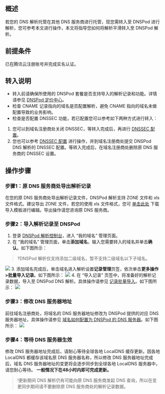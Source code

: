## 概述
若您的 DNS 解析托管在其他 DNS 服务商进行托管，现您需转入至 DNSPod 进行解析，您可参考本文进行操作，本文将指导您如何将解析平滑转入至 DNSPod 解析。

## 前提条件
已在腾讯云注册账号并完成实名认证。


## 转入说明
- 转入前请确保所使用的 DNSPod 套餐是否支持导入的解析记录和功能。详情请参见 [DNSPod 定价中心](https://price.dnspod.cn/dns)。
- 检查 CNAME 记录指向的域名是否配置解析，避免 CNAME 指向的域名未做配置导致的业务影响。
- 检查是否配置 DNSSEC 功能，若已配置您可以参考如下两种方式进行转入：
 1. 您可以到域名注册商处关闭 DNSSEC，等转入完成后，再进行 [DNSSEC 配置](https://docs.dnspod.cn/dns/6009640b513c2e7dff9be4fa/)。
 2. 您也可以参考 [DNSSEC 配置](https://docs.dnspod.cn/dns/6009640b513c2e7dff9be4fa/) 进行操作，并到域名注册商处提交 DNSPod DNS 解析的 DNSSEC 配置。等转入完成后，在域名注册商处删除原 DNS 服务商的 DNSSEC 设置。

## 操作步骤
### 步骤1：原 DNS 服务商处导出解析记录
在您的原 DNS 服务商处导出解析记录文件，DNSPod 解析支持 ZONE 文件和 xls 文件格式。建议导出 ZONE 文件，若您的使用 xls 文件格式，您可 [单击此处](https://newdnspod-public-1252120672.cos.ap-guangzhou.myqcloud.com/domain-example.com.zip) 下载导入模板进行编辑。导出操作请您咨询原 DNS 服务商。

### 步骤2：导入解析记录至 DNSPod
1. 登录 [DNSPod 解析控制台](https://console.dnspod.cn/dns/list)，进入 “我的域名” 管理页面。
2. 在 “我的域名” 管理页面，单击**添加域名**，输入您需要转入的域名并单击**确认**。如下图所示：
>?DNSPod 解析仅支持添加二级域名，暂不支持二级域名以下子域名。
>
![](https://main.qcloudimg.com/raw/292bdc090405508bb370c06b046ae597.png)
3. 添加域名完成后，单击域名进入解析设置**记录管理**页签，依次单击**更多操作>批量导入记录**。如下图所示：
![](https://main.qcloudimg.com/raw/3ab9cc3308ad97e78cc5749e3e1f649e.png)
4. 在 “导入记录” 页签中，将准备好的解析记录数据，导入至 DNSPod DNS 解析。具体操作请参见 [记录批量导入](https://docs.dnspod.cn/dns/5fb721ba7daf787f4ed520b8/)。如下图所示：
![](https://qcloudimg.tencent-cloud.cn/raw/67820a6e2ec0ded33d4bde6090a308f0.png)


### 步骤3：修改 DNS 服务器地址
前往域名注册商处，将域名的 DNS 服务器地址修改为 DNSPod 提供的对应 DNS 服务器地址，具体操作请参见 [域名如何配置为 DNSPod 的 DNS 服务器](https://docs.dnspod.cn/dns/6037215cb9640b6a785aa2f4/)。如下图所示：
![](https://main.qcloudimg.com/raw/b011fa69f3e8caffaa924742e51dd4ac.png)

### 步骤4：等待 DNS 服务器生效

修改 DNS 服务器地址完成后，请耐心等待全球各地 LocalDNS 缓存更新。因各地 LocalDNS 都缓存该域名原 DNS 服务器名称，所以修改 DNS 服务器地址完成后，域名 DNS 服务器地址的变更将会逐步同步到全球各地 LocalDNS 服务器中，请您耐心等待。
**一般情况下在48小时内即可完成更新。**

>!更新期间 DNS 解析仍有可能向原 DNS 服务商发起 DNS 查询，所以在变更同步期间请不要删除原 DNS 服务商处的解析记录数据。


